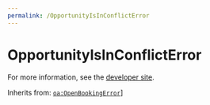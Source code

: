 ```yaml
---
permalink: /OpportunityIsInConflictError
---
```


# OpportunityIsInConflictError


For more information, see the [developer site](https://developer.openactive.io/data-model/types/opportunityisinconflicterror).

Inherits from: [`oa:OpenBookingError`](https://openactive.io/OpenBookingError)]
